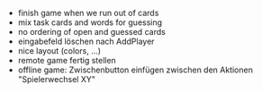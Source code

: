 - finish game when we run out of cards
- mix task cards and words for guessing
- no ordering of open and guessed cards
- eingabefeld löschen nach AddPlayer
- nice layout (colors, ...)
- remote game fertig stellen
- offline game: Zwischenbutton einfügen zwischen den Aktionen "Spielerwechsel XY"
